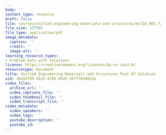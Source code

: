 ```yaml
---
body: ''
content_type: resource
draft: false
file: courses/unified-engineering-materials-and-structures/mit16_001_f21_pset07_sol.pdf
file_size: 237501
file_type: application/pdf
image_metadata:
  caption: ''
  credit: ''
  image-alt: ''
learning_resource_types:
- Problem Sets with Solutions
license: https://creativecommons.org/licenses/by-nc-sa/4.0/
resourcetype: Document
title: Unified Engineering Materials and Structures Pset 07 Solution
uid: 36e55f05-4515-47b5-8545-267ff83402cb
video_files:
  archive_url: ''
  video_captions_file: ''
  video_thumbnail_file: ''
  video_transcript_file: ''
video_metadata:
  video_speakers: ''
  video_tags: ''
  youtube_description: ''
  youtube_id: ''
---
```

